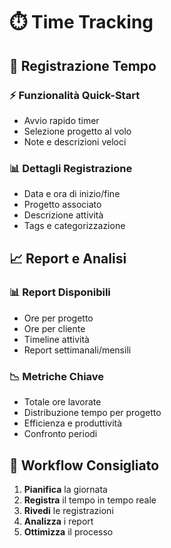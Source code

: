 
# ⏱️ Time Tracking

## 📝 Registrazione Tempo

### ⚡ Funzionalità Quick-Start
- Avvio rapido timer
- Selezione progetto al volo
- Note e descrizioni veloci

### 📊 Dettagli Registrazione
- Data e ora di inizio/fine
- Progetto associato
- Descrizione attività
- Tags e categorizzazione

## 📈 Report e Analisi

### 📊 Report Disponibili
- Ore per progetto
- Ore per cliente
- Timeline attività
- Report settimanali/mensili

### 📉 Metriche Chiave
- Totale ore lavorate
- Distribuzione tempo per progetto
- Efficienza e produttività
- Confronto periodi

## 🔄 Workflow Consigliato

1. **Pianifica** la giornata
2. **Registra** il tempo in tempo reale
3. **Rivedi** le registrazioni
4. **Analizza** i report
5. **Ottimizza** il processo
